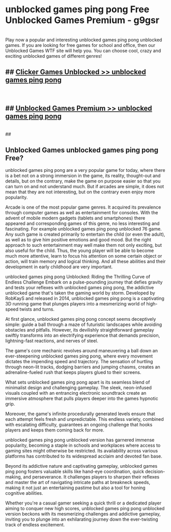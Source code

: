 # unblocked games ping pong  Free Unblocked Games Premium - g9gsr <br>
<br>
Play now a popular and interesting unblocked games ping pong unblocked games. If you are looking for free games for school and office, then our Unblocked Games WTF site will help you. You can choose cool, crazy and exciting unblocked games of different genres!


## ##  [Clicker Games Unblocked >> unblocked games ping pong](http://freeplayer.one?title=unblocked_games_ping_pong&ref=UGames)
  <br>

##  ## [Unblocked Games Premium >> unblocked games ping pong](http://freeplayer.one?title=unblocked_games_ping_pong&ref=UGames)
  <br>
  ##



## Unblocked Games unblocked games ping pong Free?

unblocked games ping pong are a very popular game for today, where there is a bet not on a strong immersion in the game, its reality, thought-out and details, but on the contrary, make the game on purpose easier so that you can turn on and not understand much. But if arcades are simple, it does not mean that they are not interesting, but on the contrary even enjoy more popularity.

Arcade is one of the most popular game genres. It acquired its prevalence through computer games as well as entertainment for consoles. With the advent of mobile modern gadgets (tablets and smartphones) there appeared and corresponding games of this genre, no less interesting and fascinating. For example unblocked games ping pong unblocked 76 game. Any such game is created primarily to entertain the child (or even the adult), as well as to give him positive emotions and good mood. But the right approach to such entertainment may well make them not only exciting, but also useful for the child. Thus, the young player will be able to become much more attentive, learn to focus his attention on some certain object or action, will train memory and logical thinking. And all these abilities and their development in early childhood are very important.

unblocked games ping pong Unblocked: Riding the Thrilling Curve of Endless Challenge
Embark on a pulse-pounding journey that defies gravity and tests your reflexes with unblocked games ping pong, the addictive unblocked game that's taken the gaming world by storm. Developed by RobKayS and released in 2014, unblocked games ping pong is a captivating 3D running game that plunges players into a mesmerizing world of high-speed twists and turns.

At first glance, unblocked games ping pong concept seems deceptively simple: guide a ball through a maze of futuristic landscapes while avoiding obstacles and pitfalls. However, its devilishly straightforward gameplay swiftly transforms into an electrifying experience that demands precision, lightning-fast reactions, and nerves of steel.

The game's core mechanic revolves around maneuvering a ball down an ever-steepening unblocked games ping pong, where every movement dictates the impending speed and trajectory. The sensation of hurtling through neon-lit tracks, dodging barriers and jumping chasms, creates an adrenaline-fueled rush that keeps players glued to their screens.

What sets unblocked games ping pong apart is its seamless blend of minimalist design and challenging gameplay. The sleek, neon-infused visuals coupled with an entrancing electronic soundtrack create an immersive atmosphere that pulls players deeper into the games hypnotic grip.

Moreover, the game's infinite procedurally generated levels ensure that each attempt feels fresh and unpredictable. This endless variety, combined with escalating difficulty, guarantees an ongoing challenge that hooks players and keeps them coming back for more.

unblocked games ping pong unblocked version has garnered immense popularity, becoming a staple in schools and workplaces where access to gaming sites might otherwise be restricted. Its availability across various platforms has contributed to its widespread acclaim and devoted fan base.

Beyond its addictive nature and captivating gameplay, unblocked games ping pong fosters valuable skills like hand-eye coordination, quick decision-making, and perseverance. It challenges players to sharpen their reflexes and master the art of navigating intricate paths at breakneck speeds, making it not just an entertaining pastime but also a tool for honing cognitive abilities.

Whether you're a casual gamer seeking a quick thrill or a dedicated player aiming to conquer new high scores, unblocked games ping pong unblocked version beckons with its mesmerizing challenges and addictive gameplay, inviting you to plunge into an exhilarating journey down the ever-twisting track of endless excitement.